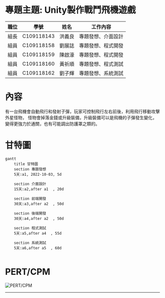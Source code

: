 # 專題主題: Unity製作戰鬥飛機遊戲

|  職位  | 學號  | 姓名  | 工作內容 |
| :--------:  | :---------:  | :---------: | :---------: |
| 組長 | C109118143 | 洪義良 | 專題發想、介面設計 | 
| 組員 | C109118158 | 劉展誌 | 專題發想、程式開發 |
| 組員 | C109118159 | 陳啟濠 | 專題發想、程式開發 |
| 組員 | C109118160 | 黃祈順 | 專題發想、程式測試 |
| 組員 | C109118162 | 劉子輝 | 專題發想、系統測試 |

# 內容
有一台飛機會自動飛行和發射子彈，玩家可控制飛行左右前後，利用飛行移動攻擊外星怪物，
怪物會掉落金錢或升級裝備，升級裝備可以是飛機的子彈發生變化，變得更強力於通關，也有可能調出防護罩之類的。

# 甘特圖
```mermaid
gantt
    title 甘特圖
    section 專題發想
    5天:a1, 2022-10-03, 5d
    
    section 介面設計
    15天:a2,after a1  , 20d
    
    section 前端開發
    30天:a3,after a2  , 50d
    
    section 後端開發
    30天:a4,after a2  , 50d 
    
    section 程式測試
    5天:a5,after a4  , 55d
    
    section 系統測試
    5天:a6,after a5  , 60d
    
```
# PERT/CPM
![PERT/CPM](圖1.jpg "PERT")
***

